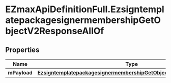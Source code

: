 # EZmaxApiDefinitionFull.EzsigntemplatepackagesignermembershipGetObjectV2ResponseAllOf

## Properties

Name | Type | Description | Notes
------------ | ------------- | ------------- | -------------
**mPayload** | [**EzsigntemplatepackagesignermembershipGetObjectV2ResponseMPayload**](EzsigntemplatepackagesignermembershipGetObjectV2ResponseMPayload.md) |  | 


